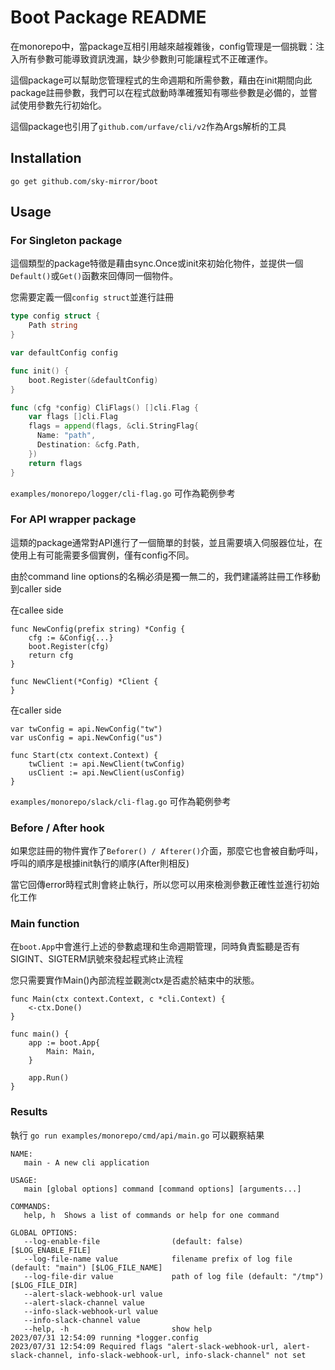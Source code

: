 # Boot Package README

在monorepo中，當package互相引用越來越複雜後，config管理是一個挑戰：注入所有參數可能導致資訊洩漏，缺少參數則可能讓程式不正確運作。

這個package可以幫助您管理程式的生命週期和所需參數，藉由在init期間向此package註冊參數，我們可以在程式啟動時準確獲知有哪些參數是必備的，並嘗試使用參數先行初始化。

這個package也引用了`github.com/urfave/cli/v2`作為Args解析的工具

## Installation

```
go get github.com/sky-mirror/boot
```

## Usage

### For Singleton package

這個類型的package特徵是藉由sync.Once或init來初始化物件，並提供一個`Default()`或`Get()`函數來回傳同一個物件。

您需要定義一個`config struct`並進行註冊

```go
type config struct {
    Path string
}

var defaultConfig config

func init() {
    boot.Register(&defaultConfig)
}

func (cfg *config) CliFlags() []cli.Flag {
    var flags []cli.Flag
    flags = append(flags, &cli.StringFlag{
      Name: "path",
      Destination: &cfg.Path,
    })
    return flags
}
```

`examples/monorepo/logger/cli-flag.go` 可作為範例參考

### For API wrapper package

這類的package通常對API進行了一個簡單的封裝，並且需要填入伺服器位址，在使用上有可能需要多個實例，僅有config不同。

由於command line options的名稱必須是獨一無二的，我們建議將註冊工作移動到caller side

在callee side

```
func NewConfig(prefix string) *Config {
    cfg := &Config{...}
    boot.Register(cfg)
    return cfg
}

func NewClient(*Config) *Client {
}
```

在caller side

```
var twConfig = api.NewConfig("tw")
var usConfig = api.NewConfig("us")

func Start(ctx context.Context) {
    twClient := api.NewClient(twConfig)
    usClient := api.NewClient(usConfig)
}
```

`examples/monorepo/slack/cli-flag.go` 可作為範例參考

### Before / After hook

如果您註冊的物件實作了`Beforer() / Afterer()`介面，那麼它也會被自動呼叫，呼叫的順序是根據init執行的順序(After則相反)

當它回傳error時程式則會終止執行，所以您可以用來檢測參數正確性並進行初始化工作

### Main function

在`boot.App`中會進行上述的參數處理和生命週期管理，同時負責監聽是否有SIGINT、SIGTERM訊號來發起程式終止流程

您只需要實作Main()內部流程並觀測ctx是否處於結束中的狀態。

```
func Main(ctx context.Context, c *cli.Context) {
    <-ctx.Done()
}

func main() {
    app := boot.App{
        Main: Main,
    }

    app.Run()
}
```



### Results

執行 `go run examples/monorepo/cmd/api/main.go` 可以觀察結果


```
NAME:
   main - A new cli application

USAGE:
   main [global options] command [command options] [arguments...]

COMMANDS:
   help, h  Shows a list of commands or help for one command

GLOBAL OPTIONS:
   --log-enable-file                (default: false) [$LOG_ENABLE_FILE]
   --log-file-name value            filename prefix of log file (default: "main") [$LOG_FILE_NAME]
   --log-file-dir value             path of log file (default: "/tmp") [$LOG_FILE_DIR]
   --alert-slack-webhook-url value
   --alert-slack-channel value
   --info-slack-webhook-url value
   --info-slack-channel value
   --help, -h                       show help
2023/07/31 12:54:09 running *logger.config
2023/07/31 12:54:09 Required flags "alert-slack-webhook-url, alert-slack-channel, info-slack-webhook-url, info-slack-channel" not set
```
